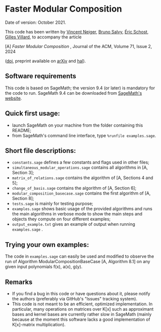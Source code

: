 # Faster Modular Composition

Date of version: October 2021.

This code has been written by 
[Vincent Neiger](https://vincent.neiger.science/),
[Bruno Salvy](https://perso.ens-lyon.fr/bruno.salvy/),
[Éric Schost](https://cs.uwaterloo.ca/~eschost/),
[Gilles Villard](https://perso.ens-lyon.fr/gilles.villard/),
to accompany the article

[A] _Faster Modular Composition_ , Journal of the ACM, Volume 71, Issue 2, 2024

([doi](https://doi.org/10.1145/3638349), preprint available on [arXiv](https://arxiv.org/abs/2110.08354) and [hal](https://hal.archives-ouvertes.fr/hal-03380258)).

## Software requirements

This code is based on SageMath; the version 9.4 (or later) is mandatory for the code to run. SageMath 9.4 can be downloaded from [SageMath's website](https://www.sagemath.org/).

## Quick first usage:

- launch SageMath on your machine from the folder containing this README;
- from SageMath's command line interface, type ``%runfile examples.sage``.

## Short file descriptions:

- `constants.sage` defines a few constants and flags used in other files;
- `simultaneous_modular_operations.sage` contains all algorithms in [A, Section 3];
- `matrix_of_relations.sage` contains the algorithm of [A, Sections 4 and 5];
- `change_of_basis.sage` contains the algorithm of [A, Section 6];
- `modular_composition_basecase.sage` contains the first algorithm of [A, Section 8];
- `tests.sage` is mainly for testing purpose;
- `examples.sage` shows basic usage of the provided algorithms and runs the main algorithms in verbose mode to show the main steps and objects they compute on four different examples;
- `output_example.txt` gives an example of output when running `examples.sage` .

## Trying your own examples:

The code in `examples.sage` can easily be used and modified to observe the run of Algorithm ModularCompositionBaseCase [A, Algorithm 8.1] on any given input polynomials f(x), a(x), g(y).

## Remarks

- If you find a bug in this code or have questions about it, please notify the authors (preferably via GitHub's "Issues" tracking system).
- This code is not meant to be an efficient, optimized implementation. In particular, many operations on matrices over K[x] such as approximant bases and kernel bases are currently rather slow in SageMath (mainly because at the moment this software lacks a good implementation of K[x]-matrix multiplication).
